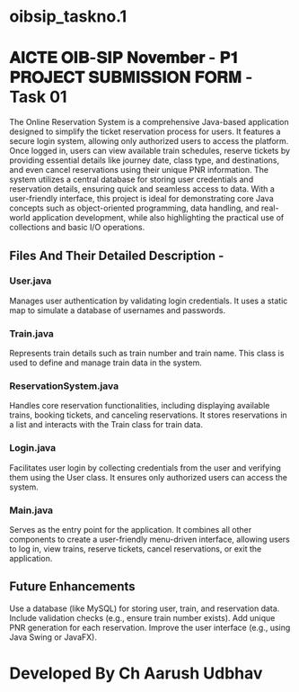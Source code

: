 # oibsip_taskno.1
# 𝐀𝐈𝐂𝐓𝐄 𝐎𝐈𝐁-𝐒𝐈𝐏 𝐍𝐨𝐯𝐞𝐦𝐛𝐞𝐫 - 𝐏𝟏 𝐏𝐑𝐎𝐉𝐄𝐂𝐓 𝐒𝐔𝐁𝐌𝐈𝐒𝐒𝐈𝐎𝐍 𝐅𝐎𝐑𝐌 - Task 01

The Online Reservation System is a comprehensive Java-based application designed to simplify the ticket reservation process for users. It features a secure login system, allowing only authorized users to access the platform. Once logged in, users can view available train schedules, reserve tickets by providing essential details like journey date, class type, and destinations, and even cancel reservations using their unique PNR information. The system utilizes a central database for storing user credentials and reservation details, ensuring quick and seamless access to data. With a user-friendly interface, this project is ideal for demonstrating core Java concepts such as object-oriented programming, data handling, and real-world application development, while also highlighting the practical use of collections and basic I/O operations.

## Files And Their Detailed Description - 

### User.java
Manages user authentication by validating login credentials. It uses a static map to simulate a database of usernames and passwords.

### Train.java
Represents train details such as train number and train name. This class is used to define and manage train data in the system.

### ReservationSystem.java
Handles core reservation functionalities, including displaying available trains, booking tickets, and canceling reservations. It stores reservations in a list and interacts with the Train class for train data.

### Login.java
Facilitates user login by collecting credentials from the user and verifying them using the User class. It ensures only authorized users can access the system.

### Main.java
Serves as the entry point for the application. It combines all other components to create a user-friendly menu-driven interface, allowing users to log in, view trains, reserve tickets, cancel reservations, or exit the application.

## Future Enhancements
 Use a database (like MySQL) for storing user, train, and reservation data.
 Include validation checks (e.g., ensure train number exists).
 Add unique PNR generation for each reservation.
 Improve the user interface (e.g., using Java Swing or JavaFX).

# Developed By Ch Aarush Udbhav
